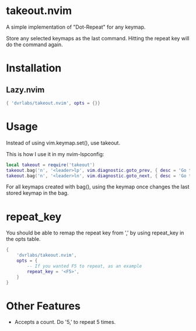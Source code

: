 # takeout.nvim

A simple implementation of "Dot-Repeat" for any keymap.

Store any selected keymaps as the last command.
Hitting the repeat key will do the command again.

# Installation
## Lazy.nvim

```lua
{ 'dvrlabs/takeout.nvim', opts = {}}
```

# Usage

Instead of using vim.keymap.set(), use takeout.

This is how I use it in my nvim-lspconfig:

```lua
local takeout = require('takeout')
takeout.bag('n', '<leader>lp', vim.diagnostic.goto_prev, { desc = 'Go to [P]revious diagnostic message' })
takeout.bag('n', '<leader>ln', vim.diagnostic.goto_next, { desc = 'Go to [N]ext diagnostic message' })
```

For all keymaps created with bag(), using the keymap once changes the last stored keymap in the bag.


# repeat_key

You should be able to remap the repeat key from ',' by using repeat_key in the opts table. 

```lua
{ 
    'dvrlabs/takeout.nvim', 
    opts = {
        -- If you wanted F5 to repeat, as an example
        repeat_key = '<F5>',
    }
}
```

# Other Features

- Accepts a count. Do '5,' to repeat 5 times.


